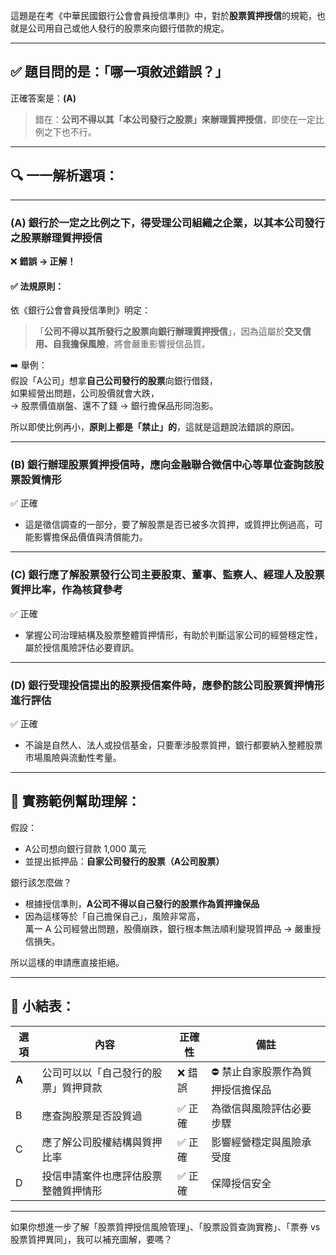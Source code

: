 這題是在考《中華民國銀行公會會員授信準則》中，對於**股票質押授信**的規範，也就是公司用自己或他人發行的股票來向銀行借款的規定。

---

## ✅ 題目問的是：「**哪一項敘述錯誤？**」

正確答案是：**(A)**  
> 錯在：**公司不得以其「本公司發行之股票」來辦理質押授信**，即使在一定比例之下也不行。

---

## 🔍 一一解析選項：

---

### **(A) 銀行於一定之比例之下，得受理公司組織之企業，以其本公司發行之股票辦理質押授信**  
❌ **錯誤 → 正解！**

#### ✅ 法規原則：
依《銀行公會會員授信準則》明定：

>「**公司不得以其所發行之股票向銀行辦理質押授信**」，因為這屬於**交叉信用、自我擔保風險**，將會嚴重影響授信品質。

➡️ 舉例：  
假設「A公司」想拿**自己公司發行的股票**向銀行借錢，  
如果經營出問題，公司股價就會大跌，  
→ 股票價值崩盤、還不了錢 → 銀行擔保品形同泡影。

所以即使比例再小，**原則上都是「禁止」的**，這就是這題說法錯誤的原因。

---

### **(B) 銀行辦理股票質押授信時，應向金融聯合微信中心等單位查詢該股票設質情形**  
✅ 正確  
- 這是徵信調查的一部分，要了解股票是否已被多次質押，或質押比例過高，可能影響擔保品價值與清償能力。

---

### **(C) 銀行應了解股票發行公司主要股東、董事、監察人、經理人及股票質押比率，作為核貸參考**  
✅ 正確  
- 掌握公司治理結構及股票整體質押情形，有助於判斷這家公司的經營穩定性，屬於授信風險評估必要資訊。

---

### **(D) 銀行受理投信提出的股票授信案件時，應參酌該公司股票質押情形進行評估**  
✅ 正確  
- 不論是自然人、法人或投信基金，只要牽涉股票質押，銀行都要納入整體股票市場風險與流動性考量。

---

## 🧠 實務範例幫助理解：

假設：  
- A公司想向銀行貸款 1,000 萬元  
- 並提出抵押品：**自家公司發行的股票（A公司股票）**

銀行該怎麼做？

- 根據授信準則，**A公司不得以自己發行的股票作為質押擔保品**
- 因為這樣等於「自己擔保自己」，風險非常高，  
  萬一 A 公司經營出問題，股價崩跌，銀行根本無法順利變現質押品 → 嚴重授信損失。

所以這樣的申請應直接拒絕。

---

## 📌 小結表：

| 選項 | 內容                                               | 正確性 | 備註                                      |
|------|----------------------------------------------------|--------|-------------------------------------------|
| **A**    | 公司可以以「自己發行的股票」質押貸款              | ❌ 錯誤 | ⛔ 禁止自家股票作為質押授信擔保品            |
| B    | 應查詢股票是否設質過                             | ✅ 正確 | 為徵信與風險評估必要步驟                    |
| C    | 應了解公司股權結構與質押比率                     | ✅ 正確 | 影響經營穩定與風險承受度                    |
| D    | 投信申請案件也應評估股票整體質押情形             | ✅ 正確 | 保障授信安全                               |

---

如果你想進一步了解「股票質押授信風險管理」、「股票設質查詢實務」、「票券 vs 股票質押異同」，我可以補充圖解，要嗎？